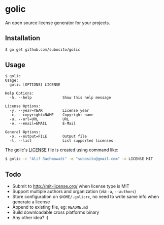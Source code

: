 # golic

An open source license generator for your projects.

## Installation

```bash
$ go get github.com/subosito/golic
```

## Usage

```
$ golic
Usage:
  golic [OPTIONS] LICENSE

Help Options:
  -h, --help              Show this help message

License Options:
  -y, --year=YEAR         License year
  -c, --copyright=NAME    Copyright name
  -u, --url=URL           URL
  -e, --email=EMAIL       E-Mail

General Options:
  -o, --output=FILE       Output file
  -l, --list              List supported licenses
```

The golic's [LICENSE](./LICENSE) file is created using command like:

```bash
$ golic -c "Alif Rachmawadi" -e "subosito@gmail.com" -o LICENSE MIT
```

## Todo

- Submit to http://mit-license.org/ when license type is MIT
- Support multiple authors and organization (via `-a`, `--authors`)
- Store configuration on `$HOME/.golicrc`, no need to write same info when generate a license
- Append to existing file, eg: `README.md`
- Build downloadable cross platforms binary
- Any other idea? :)

